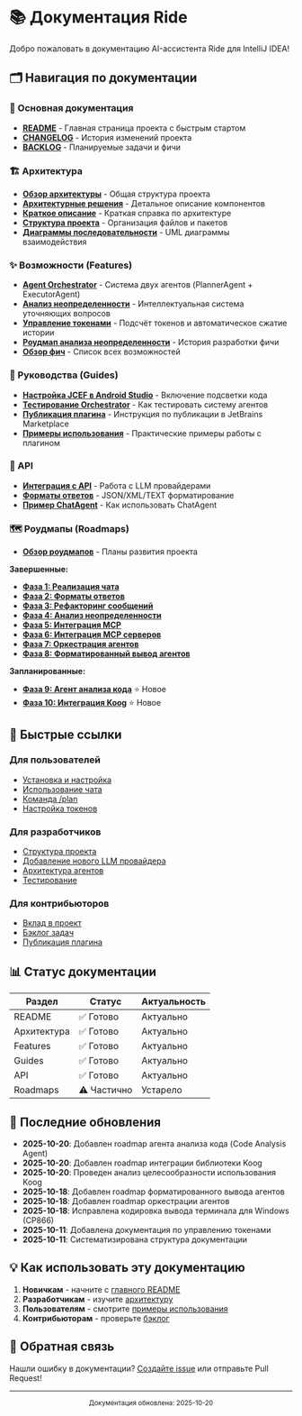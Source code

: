 # 📚 Документация Ride

Добро пожаловать в документацию AI-ассистента Ride для IntelliJ IDEA!

## 🗂️ Навигация по документации

### 📖 Основная документация
- [**README**](../README.md) - Главная страница проекта с быстрым стартом
- [**CHANGELOG**](CHANGELOG.md) - История изменений проекта
- [**BACKLOG**](BACKLOG.md) - Планируемые задачи и фичи

### 🏗️ Архитектура
- [**Обзор архитектуры**](architecture/overview.md) - Общая структура проекта
- [**Архитектурные решения**](architecture.md) - Детальное описание компонентов
- [**Краткое описание**](ARCHITECTURE_SUMMARY.md) - Краткая справка по архитектуре
- [**Структура проекта**](project-structure.md) - Организация файлов и пакетов
- [**Диаграммы последовательности**](sequence-diagrams.md) - UML диаграммы взаимодействия

### ✨ Возможности (Features)
- [**Agent Orchestrator**](features/agent-orchestrator.md) - Система двух агентов (PlannerAgent + ExecutorAgent)
- [**Анализ неопределенности**](features/FEATURE_UNCERTAINTY_ANALYSIS.md) - Интеллектуальная система уточняющих вопросов
- [**Управление токенами**](features/token-management.md) - Подсчёт токенов и автоматическое сжатие истории
- [**Роудмап анализа неопределенности**](features/uncertainty-analysis-roadmap.md) - История разработки фичи
- [**Обзор фич**](features/README.md) - Список всех возможностей

### 📘 Руководства (Guides)
- [**Настройка JCEF в Android Studio**](guides/android-studio-jcef.md) - Включение подсветки кода
- [**Тестирование Orchestrator**](guides/testing-orchestrator.md) - Как тестировать систему агентов
- [**Публикация плагина**](PUBLISHING_GUIDE.md) - Инструкция по публикации в JetBrains Marketplace
- [**Примеры использования**](USAGE_EXAMPLES.md) - Практические примеры работы с плагином

### 🔌 API
- [**Интеграция с API**](api-integration.md) - Работа с LLM провайдерами
- [**Форматы ответов**](api/response-formats.md) - JSON/XML/TEXT форматирование
- [**Пример ChatAgent**](chat-agent-example.md) - Как использовать ChatAgent

### 🗺️ Роудмапы (Roadmaps)
- [**Обзор роудмапов**](roadmaps/README.md) - Планы развития проекта

**Завершенные:**
- [**Фаза 1: Реализация чата**](roadmaps/01-chat-implementation-phase1.md)
- [**Фаза 2: Форматы ответов**](roadmaps/02-response-format-feature.md)
- [**Фаза 3: Рефакторинг сообщений**](roadmaps/03-llm-messages-refactor.md)
- [**Фаза 4: Анализ неопределенности**](roadmaps/04-uncertainty-analysis-feature.md)
- [**Фаза 5: Интеграция MCP**](roadmaps/05-mcp-integration-feature.md)
- [**Фаза 6: Интеграция MCP серверов**](roadmaps/06-mcp-server-integration.md)
- [**Фаза 7: Оркестрация агентов**](roadmaps/07-agent-orchestration.md)
- [**Фаза 8: Форматированный вывод агентов**](roadmaps/08-agent-formatted-output.md)

**Запланированные:**
- [**Фаза 9: Агент анализа кода**](roadmaps/09-code-analysis-agent.md) ⭐ Новое
- [**Фаза 10: Интеграция Koog**](roadmaps/10-koog-integration.md) ⭐ Новое

## 🎯 Быстрые ссылки

### Для пользователей
- [Установка и настройка](../README.md#-установка)
- [Использование чата](../README.md#-использование)
- [Команда /plan](features/agent-orchestrator.md#через-ui-команда-plan)
- [Настройка токенов](features/token-management.md#настройки)

### Для разработчиков
- [Структура проекта](project-structure.md)
- [Добавление нового LLM провайдера](../README.md#добавление-нового-llm-провайдера)
- [Архитектура агентов](architecture/overview.md)
- [Тестирование](../README.md#-тестирование)

### Для контрибьюторов
- [Вклад в проект](../README.md#-вклад-в-проект)
- [Бэклог задач](BACKLOG.md)
- [Публикация плагина](PUBLISHING_GUIDE.md)

## 📊 Статус документации

| Раздел | Статус | Актуальность |
|--------|--------|--------------|
| README | ✅ Готово | Актуально |
| Архитектура | ✅ Готово | Актуально |
| Features | ✅ Готово | Актуально |
| Guides | ✅ Готово | Актуально |
| API | ✅ Готово | Актуально |
| Roadmaps | ⚠️ Частично | Устарело |

## 🔄 Последние обновления

- **2025-10-20**: Добавлен roadmap агента анализа кода (Code Analysis Agent)
- **2025-10-20**: Добавлен roadmap интеграции библиотеки Koog
- **2025-10-20**: Проведен анализ целесообразности использования Koog
- **2025-10-18**: Добавлен roadmap форматированного вывода агентов
- **2025-10-18**: Добавлен roadmap оркестрации агентов
- **2025-10-18**: Исправлена кодировка вывода терминала для Windows (CP866)
- **2025-10-11**: Добавлена документация по управлению токенами
- **2025-10-11**: Систематизирована структура документации

## 💡 Как использовать эту документацию

1. **Новичкам** - начните с [главного README](../README.md)
2. **Разработчикам** - изучите [архитектуру](architecture/overview.md)
3. **Пользователям** - смотрите [примеры использования](USAGE_EXAMPLES.md)
4. **Контрибьюторам** - проверьте [бэклог](BACKLOG.md)

## 📝 Обратная связь

Нашли ошибку в документации? [Создайте issue](https://github.com/yourusername/ride/issues) или отправьте Pull Request!

---

<p align="center">
  <sub>Документация обновлена: 2025-10-20</sub>
</p>
